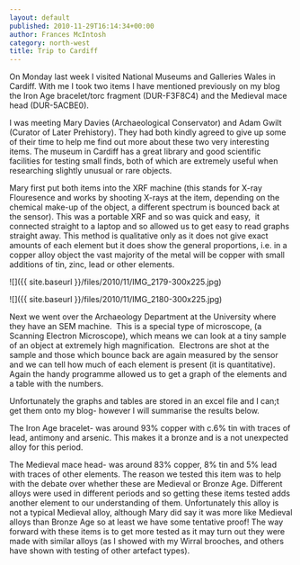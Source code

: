 ```yaml
---
layout: default
published: 2010-11-29T16:14:34+00:00
author: Frances McIntosh
category: north-west
title: Trip to Cardiff
---
```


On Monday last week I visited National Museums and Galleries Wales in Cardiff. With me I took two items I have mentioned previously on my blog the Iron Age bracelet/torc fragment (DUR-F3F8C4) and the Medieval mace head (DUR-5ACBE0).

I was meeting Mary Davies (Archaeological Conservator) and Adam Gwilt (Curator of Later Prehistory). They had both kindly agreed to give up some of their time to help me find out more about these two very interesting items. The museum in Cardiff has a great library and good scientific facilities for testing small finds, both of which are extremely useful when researching slightly unusual or rare objects.

Mary first put both items into the XRF machine (this stands for X-ray Flouresence and works by shooting X-rays at the item, depending on the chemical make-up of the object, a different spectrum is bounced back at the sensor). This was a portable XRF and so was quick and easy,  it connected straight to a laptop and so allowed us to get easy to read graphs straight away. This method is qualitative only as it does not give exact amounts of each element but it does show the general proportions, i.e. in a copper alloy object the vast majority of the metal will be copper with small additions of tin, zinc, lead or other elements.

![]({{ site.baseurl }}/files/2010/11/IMG_2179-300x225.jpg)

![]({{ site.baseurl }}/files/2010/11/IMG_2180-300x225.jpg)

Next we went over the Archaeology Department at the University where they have an SEM machine.  This is a special type of microscope, (a Scanning Electron Microscope), which means we can look at a tiny sample of an object at extremely high magnification.  Electrons are shot at the sample and those which bounce back are again measured by the sensor and we can tell how much of each element is present (it is quantitative). Again the handy programme allowed us to get a graph of the elements and a table with the numbers.

Unfortunately the graphs and tables are stored in an excel file and I can;t get them onto my blog- however I will summarise the results below.

The Iron Age bracelet- was around 93% copper with c.6% tin with traces of lead, antimony and arsenic. This makes it a bronze and is a not unexpected alloy for this period.

The Medieval mace head- was around 83% copper, 8% tin and 5% lead with traces of other elements. The reason we tested this item was to help with the debate over whether these are Medieval or Bronze Age. Different alloys were used in different periods and so getting these items tested adds another element to our understanding of them. Unfortunately this alloy is not a typical Medieval alloy, although Mary did say it was more like Medieval alloys than Bronze Age so at least we have some tentative proof! The way forward with these items is to get more tested as it may turn out they were made with similar alloys (as I showed with my Wirral brooches, and others have shown with testing of other artefact types).
